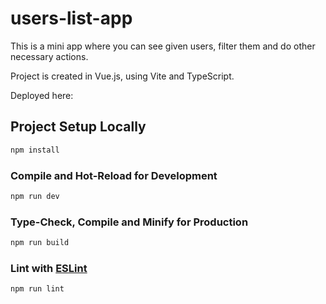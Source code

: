 # users-list-app

This is a mini app where you can see given users, filter them and do other necessary actions.

Project is created in Vue.js, using Vite and TypeScript.

Deployed here:

## Project Setup Locally

```sh
npm install
```

### Compile and Hot-Reload for Development

```sh
npm run dev
```

### Type-Check, Compile and Minify for Production

```sh
npm run build
```

### Lint with [ESLint](https://eslint.org/)

```sh
npm run lint
```
